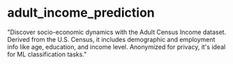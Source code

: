 # adult_income_prediction
"Discover socio-economic dynamics with the Adult Census Income dataset. Derived from the U.S. Census, it includes demographic and employment info like age, education, and income level. Anonymized for privacy, it's ideal for ML classification tasks."
